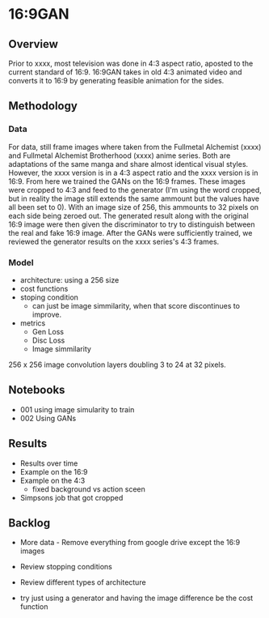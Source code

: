 # 16:9GAN

## Overview
Prior to xxxx, most television was done in 4:3 aspect ratio, aposted to the current standard of 16:9. 16:9GAN takes in old 4:3 animated video and converts it to 16:9 by generating feasible animation for the sides.

## Methodology

### Data
For data, still frame images where taken from the Fullmetal Alchemist (xxxx) and Fullmetal Alchemist Brotherhood (xxxx) anime series. Both are adaptations of the same manga and share almost identical visual styles. However, the xxxx version is in a 4:3 aspect ratio and the xxxx version is in 16:9. From here we trained the GANs on the 16:9 frames. These images were cropped to 4:3 and feed to the generator (I'm using the word cropped, but in reality the image still extends the same ammount but the values have all been set to 0). With an image size of 256, this ammounts to 32 pixels on each side being zeroed out. The generated result along with the original 16:9 image were then given the discriminator to try to distinguish between the real and fake 16:9 image. After the GANs were sufficiently trained, we reviewed the generator results on the xxxx series's 4:3 frames.

### Model
* architecture: using a 256 size
* cost functions
* stoping condition
    * can just be image simmilarity, when that score discontinues to improve. 
* metrics
    * Gen Loss
    * Disc Loss
    * Image simmilarity

<insert image of architecture>
256 x 256 image convolution layers doubling 3 to 24 at 32 pixels.

## Notebooks
* 001 using image simularity to train
* 002 Using GANs

## Results
* Results over time
* Example on the 16:9
* Example on the 4:3
    * fixed background vs action sceen
* Simpsons job that got cropped

## Backlog
* More data - Remove everything from google drive except the 16:9 images

* Review stopping conditions
* Review different types of architecture
* try just using a generator and having the image difference be the cost function
